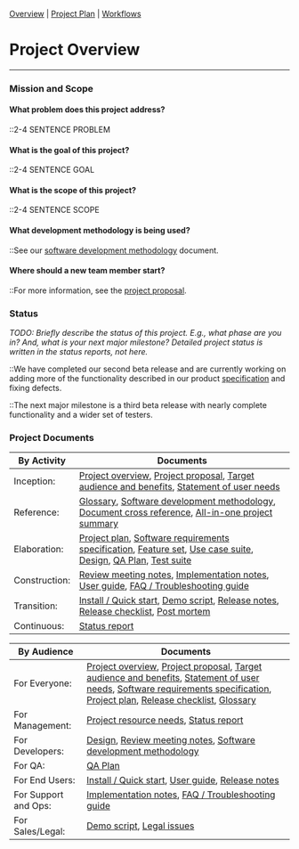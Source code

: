 [Overview](Home.md) | 
[Project Plan](plan.md) | 
[Workflows](index-all.md)

# Project Overview
---

### Mission and Scope

#### What problem does this project address?
::2-4 SENTENCE PROBLEM

#### What is the goal of this project?
::2-4 SENTENCE GOAL

#### What is the scope of this project?
::2-4 SENTENCE SCOPE

#### What development methodology is being used?
::See our [software development methodology](sdm.html) document.

#### Where should a new team member start?
::For more information, see the [project proposal](proposal.html).

### Status

*TODO: Briefly describe the status of this project. E.g., what phase are
you in? And, what is your next major milestone? Detailed project status
is written in the status reports, not here.*

::We have completed our second beta release and are currently working on
adding more of the functionality described in our product
[specification](srs.html) and fixing defects.

::The next major milestone is a third beta release with nearly complete
functionality and a wider set of testers.

### Project Documents

|By Activity    |Documents                                                                                                                                                                                                                          |
|---------------|-----------------------------------------------------------------------------------------------------------------------------------------------------------------------------------------------------------------------------------|
| Inception:    | [Project overview](index.html), [Project proposal](proposal.html), [Target audience and benefits](target-and-benefits.html), [Statement of user needs](user-needs.html)                                                           |
| Reference:    | [Glossary](glossary.html), [Software development methodology](sdm.html), [Document cross reference](document-cross-ref.html), [All-in-one project summary](all-in-one.html)                                                       |
| Elaboration:  | [Project plan](plan.html), [Software requirements specification](srs.html), [Feature set](feature-set.html), [Use case suite](use-case-suite.html), [Design](design.html), [QA Plan](qa-plan.html), [Test suite](test-suite.html) |
| Construction: | [Review meeting notes](review-meeting-notes.html), [Implementation notes](implementation-notes.html), [User guide](userguide.html), [FAQ / Troubleshooting guide](faq.html)                                                       |
| Transition:   | [Install / Quick start](install.html), [Demo script](demo-script.html), [Release notes](release-notes.html), [Release checklist](release-checklist.html), [Post mortem](post-mortem.html)                                         |
| Continuous:   | [Status report](status-report.html)                                                                                                                                                                                               |

|By Audience          |Documents                                                                                                                                                                                                                                                                                                                   |
|---------------------|----------------------------------------------------------------------------------------------------------------------------------------------------------------------------------------------------------------------------------------------------------------------------------------------------------------------------|
| For Everyone:       | [Project overview](index.html), [Project proposal](proposal.html), [Target audience and benefits](target-and-benefits.html), [Statement of user needs](user-needs.html), [Software requirements specification](srs.html), [Project plan](plan.html), [Release checklist](release-checklist.html), [Glossary](glossary.html)|
| For Management:     | [Project resource needs](resource-needs.html), [Status report](status-report.html)                                                                                                                                                                                                                                         |
| For Developers:     | [Design](design.html), [Review meeting notes](review-meeting-notes.html), [Software development methodology](sdm.html)                                                                                                                                                                                                     |
| For QA:             | [QA Plan](qa-plan.html)                                                                                                                                                                                                                                                                                                    |
| For End Users:      | [Install / Quick start](install.html), [User guide](userguide.html), [Release notes](release-notes.html)                                                                                                                                                                                                                   |
| For Support and Ops:| [Implementation notes](implementation-notes.html), [FAQ / Troubleshooting guide](faq.html)                                                                                                                                                                                                                                 |
| For Sales/Legal:    | [Demo script](demo-script.html), [Legal issues](legal.html)                                                                                                                                                                                                                                                                |

